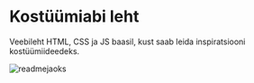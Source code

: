 # Kostüümiabi leht

Veebileht HTML, CSS ja JS baasil, kust saab leida inspiratsiooni kostüümiideedeks.

![readmejaoks](https://user-images.githubusercontent.com/99210319/199485385-996d9f63-50ba-47e5-852c-ec4d756f5425.png)
